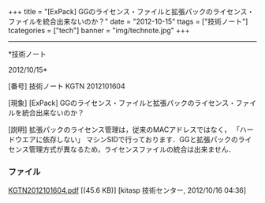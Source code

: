 ﻿+++
title = "[ExPack] GGのライセンス・ファイルと拡張パックのライセンス・ファイルを統合出来ないのか？"
date = "2012-10-15"
ttags = ["技術ノート"]
tcategories = ["tech"]
banner = "img/technote.jpg"
+++

-----------------------------------------------------------------------------------------------------------------------------

*技術ノート

2012/10/15*


[番号]
技術ノート KGTN 2012101604

[現象]
[ExPack]
GGのライセンス・ファイルと拡張パックのライセンス・ファイルを統合出来ないのか？

[説明]
拡張パックのライセンス管理は，従来のMACアドレスではなく，
「ハードウエアに依存しない」
マシンSIDで行っております．GGと拡張パックのライセンス管理方式が異なるため，ライセンスファイルの統合は出来ません．


### ファイル

 
 


[KGTN2012101604.pdf](http://techreport.kitasp.net/attachments/download/1039/KGTN2012101604.pdf)
 [(45.6 KB)] [kitasp 技術センター, 2012/10/16
04:36]


 


 

